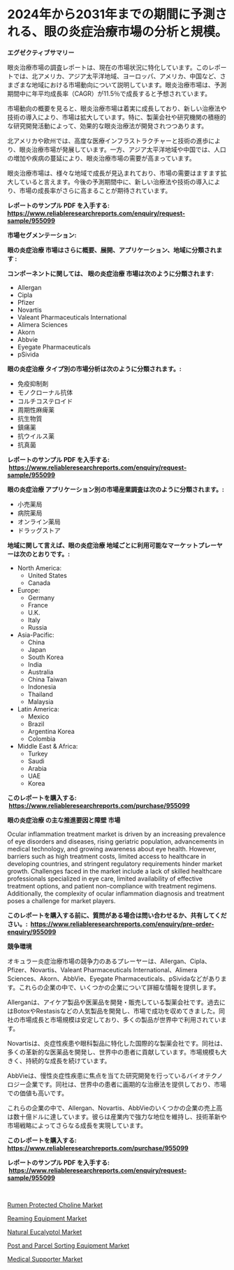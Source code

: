 <p><h1>2024年から2031年までの期間に予測される、眼の炎症治療市場の分析と規模。</h1></p><p><strong>エグゼクティブサマリー</strong></p>
<p><p>眼炎治療市場の調査レポートは、現在の市場状況に特化しています。このレポートでは、北アメリカ、アジア太平洋地域、ヨーロッパ、アメリカ、中国など、さまざまな地域における市場動向について説明しています。眼炎治療市場は、予測期間中に年平均成長率（CAGR）が11.5％で成長すると予想されています。</p><p>市場動向の概要を見ると、眼炎治療市場は着実に成長しており、新しい治療法や技術の導入により、市場は拡大しています。特に、製薬会社や研究機関の積極的な研究開発活動によって、効果的な眼炎治療法が開発されつつあります。</p><p>北アメリカや欧州では、高度な医療インフラストラクチャーと技術の進歩により、眼炎治療市場が発展しています。一方、アジア太平洋地域や中国では、人口の増加や疾病の蔓延により、眼炎治療市場の需要が高まっています。</p><p>眼炎治療市場は、様々な地域で成長が見込まれており、市場の需要はますます拡大していると言えます。今後の予測期間中に、新しい治療法や技術の導入により、市場の成長率がさらに高まることが期待されています。</p></p>
<p><strong>レポートのサンプル PDF を入手する: <a href="https://www.reliableresearchreports.com/enquiry/request-sample/955099">https://www.reliableresearchreports.com/enquiry/request-sample/955099</a></strong></p>
<p><strong>市場セグメンテーション:</strong></p>
<p><strong> 眼の炎症治療 市場はさらに概要、展開、アプリケーション、地域に分類されます :</strong></p>
<p><strong>コンポーネントに関しては、 眼の炎症治療 市場は次のように分類されます: &nbsp;</strong></p>
<p><ul><li>Allergan</li><li>Cipla</li><li>Pfizer</li><li>Novartis</li><li>Valeant Pharmaceuticals International</li><li>Alimera Sciences</li><li>Akorn</li><li>Abbvie</li><li>Eyegate Pharmaceuticals</li><li>pSivida</li></ul></p>
<p><strong> 眼の炎症治療 タイプ別の市場分析は次のように分類されます。:</strong></p>
<p><ul><li>免疫抑制剤</li><li>モノクローナル抗体</li><li>コルチコステロイド</li><li>周期性麻痺薬</li><li>抗生物質</li><li>鎮痛薬</li><li>抗ウイルス薬</li><li>抗真菌</li></ul></p>
<p><strong>レポートのサンプル PDF を入手する: &nbsp;<a href="https://www.reliableresearchreports.com/enquiry/request-sample/955099">https://www.reliableresearchreports.com/enquiry/request-sample/955099</a></strong></p>
<p><strong> 眼の炎症治療 アプリケーション別の市場産業調査は次のように分類されます。:</strong></p>
<p><ul><li>小売薬局</li><li>病院薬局</li><li>オンライン薬局</li><li>ドラッグストア</li></ul></p>
<p><strong>地域に関して言えば、眼の炎症治療 地域ごとに利用可能なマーケットプレーヤーは次のとおりです。:</strong></p>
<p><ul>
    <li>
        North America:
        <ul>
            <li>United States</li>
            <li>Canada</li>
        </ul>
    </li>
    <li>
        Europe:
        <ul>
            <li>Germany</li>
            <li>France</li>
            <li>U.K.</li>
            <li>Italy</li>
            <li>Russia</li>
        </ul>
    </li>
    <li>
        Asia-Pacific:
        <ul>
            <li>China</li>
            <li>Japan</li>
            <li>South Korea</li>
            <li>India</li>
            <li>Australia</li>
            <li>China Taiwan</li>
            <li>Indonesia</li>
            <li>Thailand</li>
            <li>Malaysia</li>
        </ul>
    </li>
    <li>
        Latin America:
        <ul>
            <li>Mexico</li>
            <li>Brazil</li>
            <li>Argentina Korea</li>
            <li>Colombia</li>
        </ul>
    </li>
    <li>
        Middle East & Africa:
        <ul>
            <li>Turkey</li>
            <li>Saudi</li>
            <li>Arabia</li>
            <li>UAE</li>
            <li>Korea</li>
        </ul>
    </li>
    </ul></p>
<p><strong>このレポートを購入する: &nbsp;<a href="https://www.reliableresearchreports.com/purchase/955099">https://www.reliableresearchreports.com/purchase/955099</a></strong></p>
<p><strong>眼の炎症治療 の主な推進要因と障壁 市場</strong></p>
<p><p>Ocular inflammation treatment market is driven by an increasing prevalence of eye disorders and diseases, rising geriatric population, advancements in medical technology, and growing awareness about eye health. However, barriers such as high treatment costs, limited access to healthcare in developing countries, and stringent regulatory requirements hinder market growth. Challenges faced in the market include a lack of skilled healthcare professionals specialized in eye care, limited availability of effective treatment options, and patient non-compliance with treatment regimens. Additionally, the complexity of ocular inflammation diagnosis and treatment poses a challenge for market players.</p></p>
<p><strong>このレポートを購入する前に、質問がある場合は問い合わせるか、共有してください。:&nbsp; <a href="https://www.reliableresearchreports.com/enquiry/pre-order-enquiry/955099">https://www.reliableresearchreports.com/enquiry/pre-order-enquiry/955099</a></strong></p>
<p><strong>競争環境</strong></p>
<p><p>オキュラー炎症治療市場の競争力のあるプレーヤーは、Allergan、Cipla、Pfizer、Novartis、Valeant Pharmaceuticals International、Alimera Sciences、Akorn、AbbVie、Eyegate Pharmaceuticals、pSividaなどがあります。これらの企業の中で、いくつかの企業について詳細な情報を提供します。</p><p>Allerganは、アイケア製品や医薬品を開発・販売している製薬会社です。過去にはBotoxやRestasisなどの人気製品を開発し、市場で成功を収めてきました。同社の市場成長と市場規模は安定しており、多くの製品が世界中で利用されています。</p><p>Novartisは、炎症性疾患や眼科製品に特化した国際的な製薬会社です。同社は、多くの革新的な医薬品を開発し、世界中の患者に貢献しています。市場規模も大きく、持続的な成長を続けています。</p><p>AbbVieは、慢性炎症性疾患に焦点を当てた研究開発を行っているバイオテクノロジー企業です。同社は、世界中の患者に画期的な治療法を提供しており、市場での価値も高いです。</p><p>これらの企業の中で、Allergan、Novartis、AbbVieのいくつかの企業の売上高は数十億ドルに達しています。彼らは産業内で強力な地位を維持し、技術革新や市場戦略によってさらなる成長を実現しています。</p></p>
<p><strong>このレポートを購入する: &nbsp; <a href="https://www.reliableresearchreports.com/purchase/955099">https://www.reliableresearchreports.com/purchase/955099</a></strong></p>
<p><strong>レポートのサンプル PDF を入手する: &nbsp;<a href="https://www.reliableresearchreports.com/enquiry/request-sample/955099">https://www.reliableresearchreports.com/enquiry/request-sample/955099</a></strong><strong></strong></p>
<p>&nbsp;</p>
<p><p><a href="https://view.publitas.com/reportprime-1/rumen-protected-choline-market-dynamics-2024-2031-also-about-its-market-trends-projections-and-opportunities/">Rumen Protected Choline Market</a></p><p><a href="https://github.com/yemakinde/Market-Research-Report-List-1/blob/main/reaming-equipment-market.md">Reaming Equipment Market</a></p><p><a href="https://chivalrous-flock-a86.notion.site/Natural-Eucalyptol-Market-Insights-Market-Players-and-Forecast-Till-2031-645d95322aa74ce78caf4c462e4ca4ff">Natural Eucalyptol Market</a></p><p><a href="https://github.com/Alonsoolds3wq1d81czn8rbol/Market-Research-Report-List-1/blob/main/post-and-parcel-sorting-equipment-market.md">Post and Parcel Sorting Equipment Market</a></p><p><a href="https://view.publitas.com/reportprime-1/medical-supporter-market-provides-detailed-segmentation-of-this-market-based-on-type-application-and-region-and-forecast-for-the-period-from-2024-2031/">Medical Supporter Market</a></p></p>